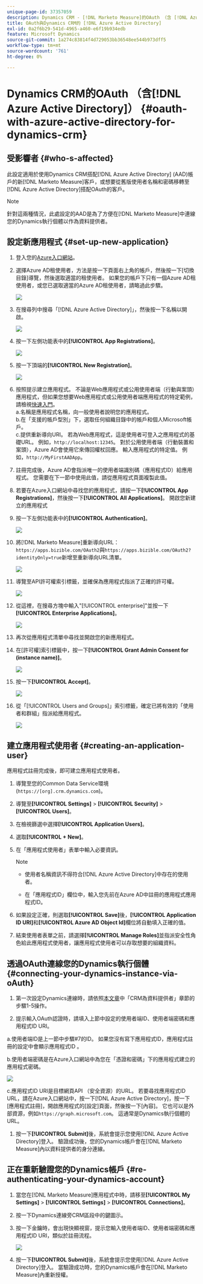 ```yaml
---
unique-page-id: 37357059
description: Dynamics CRM - [!DNL Marketo Measure]的OAuth （含 [!DNL Azure Active Directory] ）
title: OAuth與Dynamics CRM的 [!DNL Azure Active Directory]
exl-id: 0a2f6b29-541d-4965-a460-e6f19b934edb
feature: Microsoft Dynamics
source-git-commit: 1a274c83814f4d729053bb36548ee544b973dff5
workflow-type: tm+mt
source-wordcount: '761'
ht-degree: 0%

---
```


# Dynamics CRM的OAuth （含[!DNL Azure Active Directory]） {#oauth-with-azure-active-directory-for-dynamics-crm}

## 受影響者 {#who-s-affected}

此設定適用於使用Dynamics CRM搭配[!DNL Azure Active Directory] (AAD)帳戶的新[!DNL Marketo Measure]客戶，或想要從舊版使用者名稱和密碼移轉至[!DNL Azure Active Directory]搭配OAuth的客戶。

>[!NOTE]
>
>針對這兩種情況，此處設定的AAD是為了方便在[!DNL Marketo Measure]中連線您的Dynamics執行個體以作為資料提供者。

## 設定新應用程式 {#set-up-new-application}

1. 登入您的[Azure入口網站](https://portal.azure.com/#home)。

1. 選擇Azure AD租使用者，方法是按一下頁面右上角的帳戶，然後按一下[切換目錄]導覽，然後選取適當的租使用者。 如果您的帳戶下只有一個Azure AD租使用者，或您已選取適當的Azure AD租使用者，請略過此步驟。

   ![](assets/setup-2.png)

1. 在搜尋列中搜尋「[!DNL Azure Active Directory]」，然後按一下名稱以開啟。

   ![](assets/setup-3.png)

1. 按一下左側功能表中的&#x200B;**[!UICONTROL App Registrations]**。

   ![](assets/setup-4.png)

1. 按一下頂端的&#x200B;**[!UICONTROL New Registration]**。

   ![](assets/setup-5.png)

1. 按照提示建立應用程式。 不論是Web應用程式或公用使用者端（行動與案頭）應用程式，但如果您想要Web應用程式或公用使用者端應用程式的特定範例，請檢視[快速入門](https://learn.microsoft.com/en-us/azure/active-directory/develop/v2-overview)。\
   a.名稱是應用程式名稱，向一般使用者說明您的應用程式。\
   b.在「支援的帳戶型別」下，選取任何組織目錄中的帳戶和個人Microsoft帳戶。\
   c.提供重新導向URI。 若為Web應用程式，這是使用者可登入之應用程式的基礎URL。 例如，`http://localhost:12345`。 對於公用使用者端（行動裝置和案頭），Azure AD會使用它來傳回權杖回應。 輸入應用程式的特定值。 例如，`http://MyFirstAADApp`。

1. 註冊完成後，Azure AD會指派唯一的使用者端識別碼（應用程式ID）給應用程式。 您需要在下一節中使用此值，請從應用程式頁面複製此值。

1. 若要在Azure入口網站中尋找您的應用程式，請按一下&#x200B;**[!UICONTROL App Registrations]**，然後按一下&#x200B;**[!UICONTROL All Applications]**。 開啟您新建立的應用程式

1. 按一下左側功能表中的&#x200B;**[!UICONTROL Authentication]**。

   ![](assets/setup-9.png)

1. 將[!DNL Marketo Measure]重新導向URL： `https://apps.bizible.com/OAuth2`與`https://apps.bizible.com/OAuth2?identityOnly=true`新增至重新導向URL清單。

   ![](assets/setup-10.png)

1. 導覽至API許可權索引標籤，並確保為應用程式指派了正確的許可權。

   ![](assets/setup-10a.png)

1. 從這裡，在搜尋方塊中輸入&quot;[!UICONTROL enterprise]&quot;並按一下&#x200B;**[!UICONTROL Enterprise Applications]**。

   ![](assets/setup-11.png)

1. 再次從應用程式清單中尋找並開啟您的新應用程式。

1. 在[許可權]索引標籤中，按一下&#x200B;**[!UICONTROL Grant Admin Consent for (instance name)]**。

   ![](assets/setup-13a.png)

1. 按一下&#x200B;**[!UICONTROL Accept]**。

   ![](assets/setup-13b.png)

1. 從「[!UICONTROL Users and Groups]」索引標籤，確定已將有效的「使用者和群組」指派給應用程式。

   ![](assets/setup-14.png)

## 建立應用程式使用者 {#creating-an-application-user}

應用程式註冊完成後，即可建立應用程式使用者。

1. 導覽至您的Common Data Service環境(`https://[org].crm.dynamics.com`)。

1. 導覽至&#x200B;**[!UICONTROL Settings]** > **[!UICONTROL Security]** > **[!UICONTROL Users]**。

1. 在檢視篩選中選擇&#x200B;**[!UICONTROL Application Users]**。

1. 選取&#x200B;**[!UICONTROL + New]**。

1. 在「應用程式使用者」表單中輸入必要資訊。

   >[!NOTE]
   >
   >* 使用者名稱資訊不得符合[!DNL Azure Active Directory]中存在的使用者。
   >
   >* 在「應用程式ID」欄位中，輸入您先前在Azure AD中註冊的應用程式應用程式ID。

1. 如果設定正確，則選取&#x200B;**[!UICONTROL Save]**&#x200B;後，**[!UICONTROL Application ID URI]**&#x200B;和&#x200B;**[!UICONTROL Azure AD Object Id]**&#x200B;欄位將自動填入正確的值。

1. 結束使用者表單之前，請選擇&#x200B;**[!UICONTROL Manage Roles]**&#x200B;並指派安全性角色給此應用程式使用者，讓應用程式使用者可以存取想要的組織資料。

## 透過OAuth連線您的Dynamics執行個體 {#connecting-your-dynamics-instance-via-oAuth}

1. 第一次設定Dynamics連線時，請依照[本文章](/help/marketo-measure-and-dynamics/getting-started-with-marketo-measure-and-dynamics/microsoft-dynamics-crm-installation-guide.md)中「CRM為資料提供者」章節的步驟1-5操作。

1. 提示輸入OAuth認證時，請填入上節中設定的使用者端ID、使用者端密碼和應用程式ID URI。

a.使用者端ID是上一節中步驟#7的ID。 如果您沒有寫下應用程式ID，應用程式註冊的設定中會顯示應用程式ID 。

b.使用者端密碼是在Azure入口網站中為您在「憑證和密碼」下的應用程式建立的應用程式密碼。

![](assets/creating-2e.png)

c.應用程式ID URI是目標網頁API （安全資源）的URL。 若要尋找應用程式ID URL，請在Azure入口網站中，按一下[!DNL Azure Active Directory]，按一下[應用程式註冊]，開啟應用程式的[設定]頁面，然後按一下[內容]。 它也可以是外部資源，例如`https://graph.microsoft.com`。 這通常是Dynamics執行個體的URL。

1. 按一下&#x200B;**[!UICONTROL Submit]**&#x200B;後，系統會提示您使用[!DNL Azure Active Directory]登入。 驗證成功後，您的Dynamics帳戶會在[!DNL Marketo Measure]內以資料提供者的身分連線。

## 正在重新驗證您的Dynamics帳戶 {#re-authenticating-your-dynamics-account}

1. 當您在[!DNL Marketo Measure]應用程式中時，請移至&#x200B;**[!UICONTROL My Settings]** > **[!UICONTROL Settings]** > **[!UICONTROL Connections]**。

1. 按一下Dynamics連線旁CRM區段中的鍵圖示。

1. 按一下金鑰時，會出現快顯視窗，提示您輸入使用者端ID、使用者端密碼和應用程式ID URI，類似於註冊流程。

   ![](assets/re-authenticating-3.png)

1. 按一下&#x200B;**[!UICONTROL Submit]**&#x200B;後，系統會提示您使用[!DNL Azure Active Directory]登入。 當驗證成功時，您的Dynamics帳戶會在[!DNL Marketo Measure]內重新授權。
